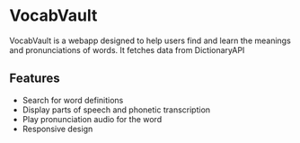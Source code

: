 # VocabVault
VocabVault is a webapp designed to help users find and learn the meanings and pronunciations of words. It fetches data from DictionaryAPI 
## Features 
- Search for word definitions
- Display parts of speech and phonetic transcription
- Play pronunciation audio for the word  
- Responsive design 
  
